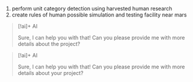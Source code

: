 1. perform unit category detection using harvested human research
2. create rules of human possible simulation and testing facility near mars
> [!ai]+ AI
>
> Sure, I can help you with that! Can you please provide me with more details about the project?

> [!ai]+ AI
>
> Sure, I can help you with that! Can you please provide me with more details about your project?
